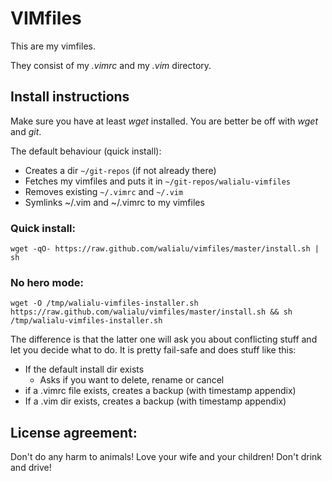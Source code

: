 VIMfiles
=========

This are my vimfiles.

They consist of my *.vimrc* and my *.vim* directory.

Install instructions
----------------------
Make sure you have at least *wget* installed. You are better be off with *wget*
and *git*.


The default behaviour (quick install):

- Creates a dir `~/git-repos` (if not already there)
- Fetches my vimfiles and puts it in `~/git-repos/walialu-vimfiles`
- Removes existing `~/.vimrc` and `~/.vim`
- Symlinks ~/.vim and ~/.vimrc to my vimfiles


### Quick install:

    wget -qO- https://raw.github.com/walialu/vimfiles/master/install.sh | sh

### No hero mode:

    wget -O /tmp/walialu-vimfiles-installer.sh https://raw.github.com/walialu/vimfiles/master/install.sh && sh /tmp/walialu-vimfiles-installer.sh


The difference is that the latter one will ask you about conflicting stuff and
let you decide what to do. It is pretty fail-safe and does stuff like this:

- If the default install dir exists
    - Asks if you want to delete, rename or cancel
- if a .vimrc file exists, creates a backup (with timestamp appendix)
- If a .vim dir exists, creates a backup (with timestamp appendix)


License agreement:
------------------
Don't do any harm to animals!
Love your wife and your children!
Don't drink and drive!
